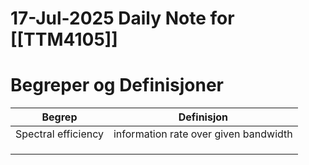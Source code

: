 # 17-Jul-2025 Daily Note for [[TTM4105]]

# Begreper og Definisjoner


| Begrep              | Definisjon                            |
| ------------------- | ------------------------------------- |
| Spectral efficiency | information rate over given bandwidth |
|                     |                                       |
|                     |                                       |
|                     |                                       |

